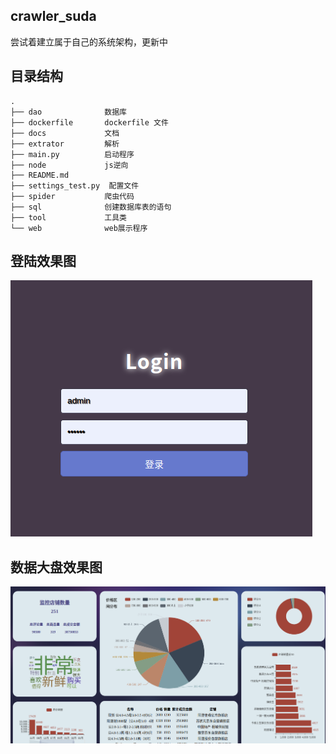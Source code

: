 ## crawler_suda
尝试着建立属于自己的系统架构，更新中

## 目录结构
```
.
├── dao              数据库
├── dockerfile       dockerfile 文件
├── docs             文档
├── extrator         解析
├── main.py          启动程序
├── node             js逆向
├── README.md
├── settings_test.py  配置文件
├── spider           爬虫代码
├── sql              创建数据库表的语句
├── tool             工具类
└── web              web展示程序
```

## 登陆效果图
![](./docs/图片1.png)

## 数据大盘效果图
![](./docs/图片2.png)